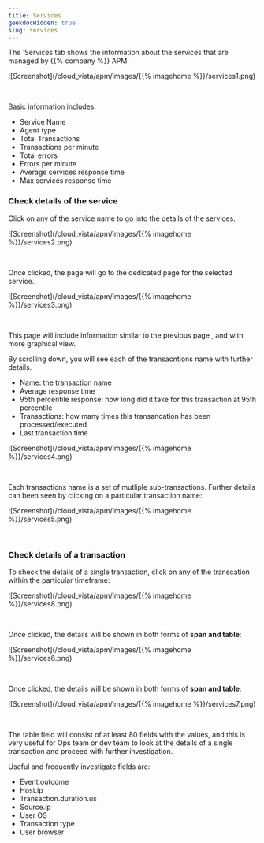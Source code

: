 ```yaml
---
title: Services
geekdocHidden: true
slug: services
---
```


The ‘Services tab shows the information about the services that are managed by {{% company %}} APM.

![Screenshot](/cloud_vista/apm/images/{{% imagehome %}}/services1.png)

&nbsp;

Basic information includes:
* Service Name
* Agent type
* Total Transactions
* Transactions per minute
* Total errors
* Errors per minute
* Average services response time
* Max services response time

### Check details of the service
Click on any of the service name to go into the details of the services.

![Screenshot](/cloud_vista/apm/images/{{% imagehome %}}/services2.png)

&nbsp;

Once clicked, the page will go to the dedicated page for the selected service.

![Screenshot](/cloud_vista/apm/images/{{% imagehome %}}/services3.png)

&nbsp;

This page will include information similar to the previous page , and with more graphical view.

By scrolling down, you will see each of the transacntions name with further details.
* Name: the transaction name
* Average response time
* 95th percentile response: how long did it take for this transaction at 95th percentile
* Transactions: how many times this transancation has been processed/executed
* Last transaction time

![Screenshot](/cloud_vista/apm/images/{{% imagehome %}}/services4.png)

&nbsp;

Each transactions name is a set of mutliple sub-transactions. Further details can been seen by clicking on a particular transaction name:

![Screenshot](/cloud_vista/apm/images/{{% imagehome %}}/services5.png)

&nbsp;

### Check details of a transaction
To check the details of a single transaction, click on any of the transcation within the particular timeframe:

![Screenshot](/cloud_vista/apm/images/{{% imagehome %}}/services8.png)

&nbsp;

Once clicked, the details will be shown in both forms of <strong>span and table</strong>: 

![Screenshot](/cloud_vista/apm/images/{{% imagehome %}}/services6.png)

&nbsp;

Once clicked, the details will be shown in both forms of <strong>span and table</strong>: 

![Screenshot](/cloud_vista/apm/images/{{% imagehome %}}/services7.png)

&nbsp;

The table field will consist of at least 80 fields with the values, and this is very useful for Ops team or dev team to look at the details of a single transaction and proceed with further investigation.

Useful and frequently investigate fields are:
* Event.outcome
* Host.ip
* Transaction.duration.us
* Source.ip
* User OS
* Transaction type
* User browser 

